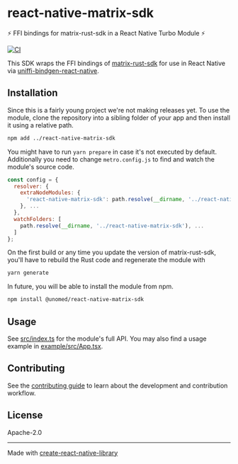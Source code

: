 # react-native-matrix-sdk

⚡️ FFI bindings for matrix-rust-sdk in a React Native Turbo Module ⚡️

[![CI](https://github.com/unomed-dev/react-native-matrix-sdk/actions/workflows/ci.yml/badge.svg)](https://github.com/unomed-dev/react-native-matrix-sdk/actions/workflows/ci.yml)

This SDK wraps the FFI bindings of [matrix-rust-sdk] for use in React Native via
[uniffi-bindgen-react-native].


## Installation

Since this is a fairly young project we're not making releases yet. To use the module,
clone the repository into a sibling folder of your app and then install it using a relative
path.

```sh
npm add ../react-native-matrix-sdk
```

You might have to run `yarn prepare` in case it's not executed by default. Additionally you
need to change `metro.config.js` to find and watch the module's source code.

```js
const config = {
  resolver: {
    extraNodeModules: {
      'react-native-matrix-sdk': path.resolve(__dirname, '../react-native-matrix-sdk'),
    }, ...
  },
  watchFolders: [
    path.resolve(__dirname, '../react-native-matrix-sdk'), ...
  ]
};
```

On the first build or any time you update the version of matrix-rust-sdk, you'll have
to rebuild the Rust code and regenerate the module with

```sh
yarn generate
```

In future, you will be able to install the module from npm.

```sh
npm install @unomed/react-native-matrix-sdk
```


## Usage

See [src/index.ts] for the module's full API. You may also find a usage example
in [example/src/App.tsx].


## Contributing

See the [contributing guide] to learn about the development and contribution workflow.


## License

Apache-2.0


---

Made with [create-react-native-library]


[contributing guide]: CONTRIBUTING.md
[create-react-native-library]: https://github.com/callstack/react-native-builder-bob
[example/src/App.tsx]: example/src/App.tsx
[matrix-rust-sdk]: https://github.com/matrix-org/matrix-rust-sdk
[src/index.ts]: src/index.ts
[uniffi-bindgen-react-native]: https://github.com/jhugman/uniffi-bindgen-react-native
